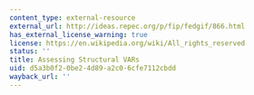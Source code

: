 ```yaml
---
content_type: external-resource
external_url: http://ideas.repec.org/p/fip/fedgif/866.html
has_external_license_warning: true
license: https://en.wikipedia.org/wiki/All_rights_reserved
status: ''
title: Assessing Structural VARs
uid: d5a3b0f2-0be2-4d89-a2c0-6cfe7112cbdd
wayback_url: ''
---
```

